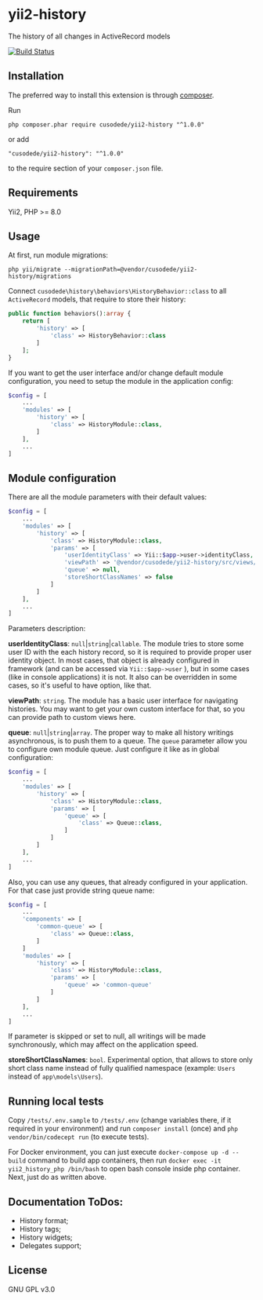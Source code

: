 # yii2-history

The history of all changes in ActiveRecord models

[![Build Status](https://github.com/cusodede/yii2-history/actions/workflows/ci.yml/badge.svg)](https://github.com/cusodede/yii2-history/actions)

Installation
------------

The preferred way to install this extension is through [composer](http://getcomposer.org/download/).

Run

```
php composer.phar require cusodede/yii2-history "^1.0.0"
```

or add

```
"cusodede/yii2-history": "^1.0.0"
```

to the require section of your `composer.json` file.

Requirements
------------

Yii2,
PHP >= 8.0

Usage
-----

At first, run module migrations:

```
php yii/migrate --migrationPath=@vendor/cusodede/yii2-history/migrations
```

Connect `cusodede\history\behaviors\HistoryBehavior::class` to all `ActiveRecord` models, that require to store their history:

```php
public function behaviors():array {
	return [
		'history' => [
			'class' => HistoryBehavior::class
		]
	];
}
```

If you want to get the user interface and/or change default module configuration, you need to setup the module in the application config:

```php
$config = [
	...
	'modules' => [
		'history' => [
			'class' => HistoryModule::class,
		]
	],
	...
]
```

Module configuration
--------------------

There are all the module parameters with their default values:

```php
$config = [
	...
	'modules' => [
		'history' => [
			'class' => HistoryModule::class,
			'params' => [
				'userIdentityClass' => Yii::$app->user->identityClass,
				'viewPath' => '@vendor/cusodede/yii2-history/src/views/default'
				'queue' => null,
				'storeShortClassNames' => false
			]
		]
	],
	...
]
```

Parameters description:

**userIdentityClass**: `null`|`string`|`callable`. The module tries to store some user ID with the each history record, so it is required to
provide proper user identity object. In most cases, that object is already configured in framework (and can be accessed
via `Yii::$app->user` ), but in some cases (like in console applications) it is not. It also can be overridden in some cases, so it's useful
to have option, like that.

**viewPath**: `string`. The module has a basic user interface for navigating histories. You may want to get your own custom interface for
that, so you can provide path to custom views here.

**queue**: `null`|`string`|`array`. The proper way to make all history writings asynchronous, is to push them to a queue. The `queue`
parameter allow you to configure own module queue. Just configure it like as in global configuration:

```php
$config = [
	...
	'modules' => [
		'history' => [
			'class' => HistoryModule::class,
			'params' => [
				'queue' => [
					'class' => Queue::class,
				]
			]
		]
	],
	...
]
```

Also, you can use any queues, that already configured in your application. For that case just provide string queue name:

```php
$config = [
	...
	'components' => [
		'common-queue' => [
			'class' => Queue::class,
		]
	]
	'modules' => [
		'history' => [
			'class' => HistoryModule::class,
			'params' => [
				'queue' => 'common-queue'
			]
		]
	],
	...
]
```

If parameter is skipped or set to null, all writings will be made synchronously, which may affect on the application speed.

**storeShortClassNames**: `bool`. Experimental option, that allows to store only short class name instead of fully qualified namespace
(example: `Users` instead of `app\models\Users`).

Running local tests
-------------------

Copy `/tests/.env.sample` to `/tests/.env` (change variables there, if it required in your environment) and
run `composer install` (once) and `php vendor/bin/codecept run` (to execute tests).

For Docker environment, you can just execute `docker-compose up -d --build` command to build app containers,
then run `docker exec -it yii2_history_php /bin/bash` to open bash console inside php container. Next, just do as written above.

Documentation ToDos:
-------------------

- History format;
- History tags;
- History widgets;
- Delegates support;

License
-------

GNU GPL v3.0
